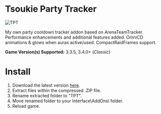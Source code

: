 # Tsoukie Party Tracker

![TPT](https://cdn.discordapp.com/attachments/915279530338422837/981989977669898320/unknown.png)

My own party cooldown tracker addon based on ArenaTeamTracker. Performance enhancements and additional features added. OmniCD animations & glows when auras active/used. CompactRaidFrames support.

**Game Version(s) Supported:** 3.3.5, 3.4.0+ (*Classic*)

# Install
1. Download the latest version [here](https://gitlab.com/Tsoukie/tsoukiepartytracker/-/archive/main/tsoukiepartytracker-main.zip).
2. Extract files within the compressed .ZIP file.
3. Rename extracted folder to "TPT".
4. Move renamed folder to your Interface\AddOns\ folder.
5. Reload game.
